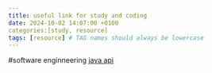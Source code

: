 ```yaml
---
title: useful link for study and coding
date: 2024-10-02 14:07:00 +0100
categories:[study, resource]
tags: [resource] # TAG names should always be lowercase
---
```


#software enginneering
[java api](https://docs.oracle.com/javase/8/docs/api/)


